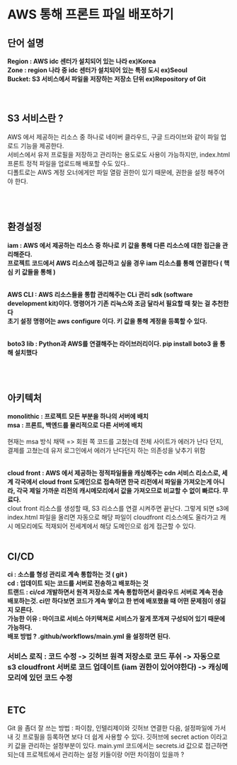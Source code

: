 # AWS 통해 프론트 파일 배포하기

## 단어 설명

**Region : AWS idc 센터가 설치되어 있는 나라 ex)Korea** <br>
**Zone : region 나라 중 idc 센터가 설치되어 있는 특정 도시 ex)Seoul**<br>
**Bucket: S3 서비스에서 파일을 저장하는 저장소 단위 ex)Repository of Git**<br>
<br><br>
## S3 서비스란 ?
AWS 에서 제공하는 리소스 중 하나로 네이버 클라우드, 구글 드라이브와 같이 파일 업로드 기능을 제공한다.<br>
서비스에서 유저 프로필을 저장하고 관리하는 용도로도 사용이 가능하지만, index.html 프론트 정적 파일을 업로드해 배포할 수도 있다..<br>
디폴트로는 AWS 계정 오너에게만 파일 열람 권한이 있기 때문에, 권한을 설정 해주어야 한다.<br>



<br><br>
## 환경설정
**iam : AWS 에서 제공하는 리소스 중 하나로 키 값을 통해 다른 리소스에 대한 접근을 관리해준다.** <br>
**프로젝트 코드에서 AWS 리소스에 접근하고 싶을 경우 iam 리소스를 통해 연결한다 ( 핵심 키 값들을 통해 )** <br><br>

**AWS CLI : AWS 리소스들을 통합 관리해주는 CLi 관리 sdk (software development kit)이다. 명령어가 기존 리눅스와 조금 달라서 필요할 때 찾는 걸 추천한다** <br>
**초기 설정 명령어는 aws configure 이다. 키 값을 통해 계정을 등록할 수 있다.** <br><br>

**boto3 lib : Python과 AWS를 연결해주는 라이브러리이다. pip install boto3 을 통해 설치했다** <br>


<br><br>
## 아키텍처
**monolithic : 프로젝트 모든 부분을 하나의 서버에 배치**<br>
**msa : 프론트, 백엔드를 물리적으로 다른 서버에 배치**<br><br>
현재는 msa 방식 채택 => 회원 쪽 코드를 고쳤는데 전체 사이트가 에러가 난다 던지, 결제를 고쳤는데 유저 로그인에서 에러가 난다던지 하는 의존성을 낮추기 위함 <br><br>

**cloud front : AWS 에서 제공하는 정적파일들을 캐싱해주는 cdn 서비스 리소스로, 세계 각국에서 cloud front 도메인으로 접속하면 한국 리전에서 파일을 가져오는게 아니라, 각국 제일 가까운 리전의 캐시메모리에서 값을 가져오므로 비교할 수 없이 빠르다.
무료다.**<br>
clout front 리소스를 생성할 때, S3 리소스를 연결 시켜주면 끝난다. 그렇게 되면 s3에 index.html 파일을 올리면 자동으로 해당 파일이 cloudfront 리소스에도 올라가고 캐시 메모리에도 적재되어 전세계에서 해당 도메인으로 쉽게 접근할 수 있다. <br><br>

## CI/CD

**ci : 소스를 형성 관리로 계속 통합하는 것 ( git )**<br>
**cd : 업데이트 되는 코드를 서버로 전송하고 배포하는 것**<br>
**트랜드 : ci/cd 개발하면서 원격 저장소로 계속 통합하면서 클라우드 서버로 계속 전송 배포하는것. ci만 하다보면 코드가 계속 쌓이고 한 번에 배포했을 때 어떤 문제점이 생길지 모른다.**<br>
**가능한 이유 : 마이크로 서비스 아키텍쳐로 서비스가 잘게 쪼개져 구성되어 있기 때문에 가능하다.**<br>
**배포 방법 ? .github/workflows/main.yml 을 설정하면 된다.**<br>


### 서비스 로직 : 코드 수정 -> 깃허브 원격 저장소로 코드 푸쉬 -> 자동으로 s3 cloudfront 서버로 코드 업데이트 (iam 권한이 있어야한다) -> 캐싱메모리에 있던 코드 수정<br><br>

## ETC

Git 을 좀더 잘 쓰는 방법 : 파이참, 인텔리제이와 깃허브 연결한 다음, 설정파일에 가서 내 깃 프로필을 등록하면 보다 더 쉽게 사용할 수 있다.
깃허브에 secret action 이라고 키 값을 관리하는 설정부분이 있다. main.yml 코드에서는 secrets.id 값으로 접근하면 되는데 프로젝트에서 관리하는 설정 키들이랑 어떤 차이점이 있을까 ?
